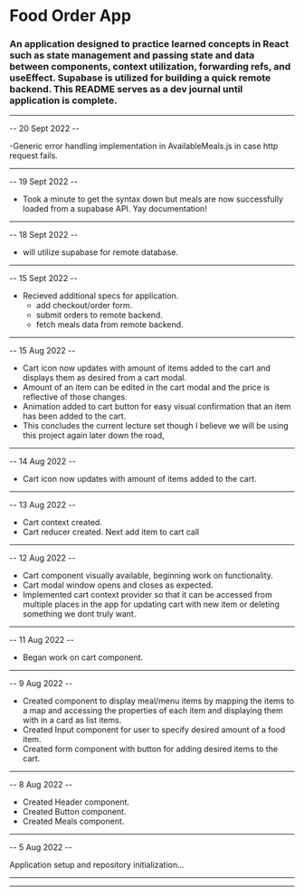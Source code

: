 # Food Order App

### An application designed to practice learned concepts in React such as state management and passing state and data between components, context utilization, forwarding refs, and useEffect. Supabase is utilized for building a quick remote backend. This README serves as a dev journal until application is complete.

---

-- 20 Sept 2022 --

-Generic error handling implementation in AvailableMeals.js in case http request fails.

---

-- 19 Sept 2022 --

- Took a minute to get the syntax down but meals are now successfully loaded from a supabase API. Yay documentation!

---

-- 18 Sept 2022 --

- will utilize supabase for remote database.

---

-- 15 Sept 2022 --

- Recieved additional specs for application.
  - add checkout/order form.
  - submit orders to remote backend.
  - fetch meals data from remote backend.

---

-- 15 Aug 2022 --

- Cart icon now updates with amount of items added to the cart and displays them as desired from a cart modal.
- Amount of an item can be edited in the cart modal and the price is reflective of those changes.
- Animation added to cart button for easy visual confirmation that an item has been added to the cart.
- This concludes the current lecture set though I believe we will be using this project again later down the road,

---

-- 14 Aug 2022 --

- Cart icon now updates with amount of items added to the cart.

---

-- 13 Aug 2022 --

- Cart context created.
- Cart reducer created. Next add item to cart call

---

-- 12 Aug 2022 --

- Cart component visually available, beginning work on functionality.
- Cart modal window opens and closes as expected.
- Implemented cart context provider so that it can be accessed from multiple places in the app for updating cart with new item or deleting something we dont truly want.

---

-- 11 Aug 2022 --

- Began work on cart component.

---

-- 9 Aug 2022 --

- Created component to display meal/menu items by mapping the items to a map and accessing the properties of each item and displaying them with in a card as list items.
- Created Input component for user to specify desired amount of a food item.
- Created form component with button for adding desired items to the cart.

---

-- 8 Aug 2022 --

- Created Header component.
- Created Button component.
- Created Meals component.

---

-- 5 Aug 2022 --

Application setup and repository initialization...

---

---
